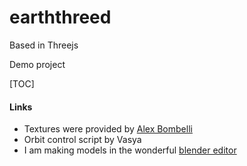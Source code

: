 # earththreed
Based in Threejs

Demo project

[TOC]

#### Links
- Textures were provided by [Alex Bombelli](https://www.youtube.com/channel/UCNCCdyepeR5mqnwnkGI9Gbw/about "Alex Bombelli youtube chanel")
- Orbit control script by Vasya
- I am making models in the wonderful [blender editor](https://www.blender.org/ "blender.org site ")
